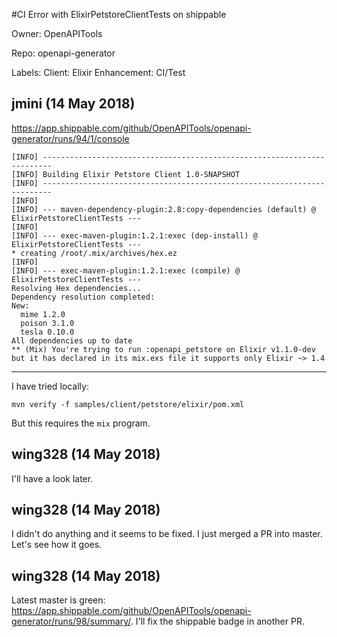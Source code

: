 #CI Error with ElixirPetstoreClientTests on shippable

Owner: OpenAPITools

Repo: openapi-generator

Labels: Client: Elixir Enhancement: CI/Test 

## jmini (14 May 2018)

https://app.shippable.com/github/OpenAPITools/openapi-generator/runs/94/1/console

```
[INFO] ------------------------------------------------------------------------
[INFO] Building Elixir Petstore Client 1.0-SNAPSHOT
[INFO] ------------------------------------------------------------------------
[INFO] 
[INFO] --- maven-dependency-plugin:2.8:copy-dependencies (default) @ ElixirPetstoreClientTests ---
[INFO] 
[INFO] --- exec-maven-plugin:1.2.1:exec (dep-install) @ ElixirPetstoreClientTests ---
* creating /root/.mix/archives/hex.ez
[INFO] 
[INFO] --- exec-maven-plugin:1.2.1:exec (compile) @ ElixirPetstoreClientTests ---
Resolving Hex dependencies...
Dependency resolution completed:
New:
  mime 1.2.0
  poison 3.1.0
  tesla 0.10.0
All dependencies up to date
** (Mix) You're trying to run :openapi_petstore on Elixir v1.1.0-dev but it has declared in its mix.exs file it supports only Elixir ~> 1.4
```

---

I have tried locally:
```
mvn verify -f samples/client/petstore/elixir/pom.xml
```
But this requires the `mix` program.

## wing328 (14 May 2018)

I'll have a look later.

## wing328 (14 May 2018)

I didn't do anything and it seems to be fixed. I just merged a PR into master. Let's see how it goes.

## wing328 (14 May 2018)

Latest master is green: https://app.shippable.com/github/OpenAPITools/openapi-generator/runs/98/summary/. I'll fix the shippable badge in another PR.

